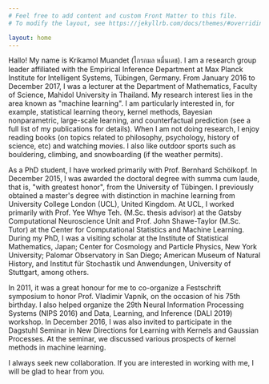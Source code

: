 ```yaml
---
# Feel free to add content and custom Front Matter to this file.
# To modify the layout, see https://jekyllrb.com/docs/themes/#overriding-theme-defaults

layout: home
---
```


Hallo! My name is Krikamol Muandet (ไกรกมล หมื่นเดช). I am a research group leader affiliated with the Empirical Inference Department at Max Planck Institute for Intelligent Systems, Tübingen, Germany. From January 2016 to December 2017, I was a lecturer at the Department of Mathematics, Faculty of Science, Mahidol University in Thailand. My research interest lies in the area known as "machine learning". I am particularly interested in, for example, statistical learning theory, kernel methods, Bayesian nonparametric, large-scale learning, and counterfactual prediction (see a full list of my publications for details). When I am not doing research, I enjoy reading books (on topics related to philosophy, psychology, history of science, etc) and watching movies. I also like outdoor sports such as bouldering, climbing, and snowboarding (if the weather permits).

As a PhD student, I have worked primarily with Prof. Bernhard Schölkopf. In December 2015, I was awarded the doctoral degree with summa cum laude, that is, "with greatest honor", from the University of Tübingen. I previously obtained a master's degree with distinction in machine learning from University College London (UCL), United Kingdom. At UCL, I worked primarily with Prof. Yee Whye Teh. (M.Sc. thesis advisor) at the Gatsby Computational Neuroscience Unit and	Prof. John Shawe-Taylor (M.Sc. Tutor) at the Center for Computational Statistics and Machine Learning. During my PhD, I was a visiting scholar at the Institute of Statistical Mathematics, Japan; Center for Cosmology and Particle Physics, New York University; Palomar Observatory in San Diego; American Museum of Natural History, and Institut für Stochastik und Anwendungen, University of Stuttgart, among others.

In 2011, it was a great honour for me to co-organize a Festschrift symposium to honor Prof. Vladimir Vapnik, on the occasion of his 75th birthday. I also helped organize the 29th Neural Information Processing Systems (NIPS 2016) and Data, Learning, and Inference (DALI 2019) workshop. In December 2016, I was also invited to participate in the Dagstuhl Seminar in New Directions for Learning with Kernels and Gaussian Processes. At the seminar, we discussed various prospects of kernel methods in machine learning.

I always seek new collaboration. If you are interested in working with me, I will be glad to hear from you.
